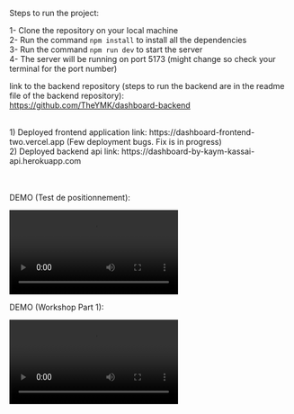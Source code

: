 Steps to run the project:

1- Clone the repository on your local machine <br/>
2- Run the command `npm install` to install all the dependencies <br/>
3- Run the command `npm run dev` to start the server <br/>
4- The server will be running on port 5173 (might change so check your terminal for the port number) <br/>

link to the backend repository (steps to run the backend are in the readme file of the backend repository): <br/>
https://github.com/TheYMK/dashboard-backend

<br/>
1) Deployed frontend application link: https://dashboard-frontend-two.vercel.app (Few deployment bugs. Fix is in progress) <br/>
2)  Deployed backend api link: https://dashboard-by-kaym-kassai-api.herokuapp.com <br/>

<br/>
<br/>

DEMO (Test de positionnement): <br/>

<video src="https://user-images.githubusercontent.com/22744551/197218399-8423a1f7-52b3-4937-a79a-3a2db6256bf4.MOV"></video>

DEMO (Workshop Part 1): <br/>

<video src="https://user-images.githubusercontent.com/22744551/198595598-2ffa8d3b-4c78-4a79-8477-b6ef327d5613.mov"></video>

